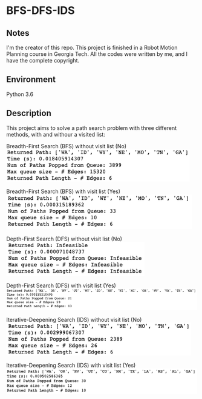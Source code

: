 # BFS-DFS-IDS

## Notes
I'm the creator of this repo. This project is finished in a Robot Motion Planning course in Georgia Tech. All the codes were written by me, and I have the complete copyright. 

## Environment
Python 3.6


## Description
This project aims to solve a path search problem with three different methods, with and withour a visited list:

Breadth-First Search (BFS)  without visit list (No)
![alt text](https://github.com/Yannibigeyes/BFS-DFS-IDS/blob/main/BFS_no.png)

Breadth-First Search (BFS) with visit list (Yes)
![alt text](https://github.com/Yannibigeyes/BFS-DFS-IDS/blob/main/BFS_yes.png)

Depth-First Search (DFS) without visit list (No)
![alt text](https://github.com/Yannibigeyes/BFS-DFS-IDS/blob/main/DFS_no.png)

Depth-First Search (DFS) with visit list (Yes)
![alt text](https://github.com/Yannibigeyes/BFS-DFS-IDS/blob/main/DFS_yes.png)

Iterative-Deepening Search (IDS) without visit list (No)
![alt text](https://github.com/Yannibigeyes/BFS-DFS-IDS/blob/main/IDS_no.png)

Iterative-Deepening Search (IDS) with visit list (Yes)
![alt text](https://github.com/Yannibigeyes/BFS-DFS-IDS/blob/main/IDS_yes.png)
